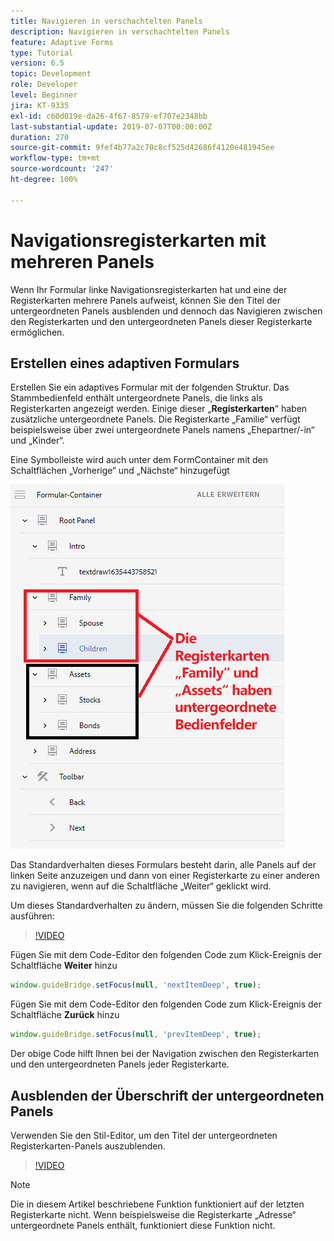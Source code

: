```yaml
---
title: Navigieren in verschachtelten Panels
description: Navigieren in verschachtelten Panels
feature: Adaptive Forms
type: Tutorial
version: 6.5
topic: Development
role: Developer
level: Beginner
jira: KT-9335
exl-id: c60d019e-da26-4f67-8579-ef707e2348bb
last-substantial-update: 2019-07-07T00:00:00Z
duration: 270
source-git-commit: 9fef4b77a2c70c8cf525d42686f4120e481945ee
workflow-type: tm+mt
source-wordcount: '247'
ht-degree: 100%

---
```


# Navigationsregisterkarten mit mehreren Panels

Wenn Ihr Formular linke Navigationsregisterkarten hat und eine der Registerkarten mehrere Panels aufweist, können Sie den Titel der untergeordneten Panels ausblenden und dennoch das Navigieren zwischen den Registerkarten und den untergeordneten Panels dieser Registerkarte ermöglichen.

## Erstellen eines adaptiven Formulars

Erstellen Sie ein adaptives Formular mit der folgenden Struktur. Das Stammbedienfeld enthält untergeordnete Panels, die links als Registerkarten angezeigt werden. Einige dieser „**Registerkarten**“ haben zusätzliche untergeordnete Panels. Die Registerkarte „Familie“ verfügt beispielsweise über zwei untergeordnete Panels namens „Ehepartner/-in“ und „Kinder“.

Eine Symbolleiste wird auch unter dem FormContainer mit den Schaltflächen „Vorherige“ und „Nächste“ hinzugefügt

![toolbar-spacing](assets/multiple-panels.png)



Das Standardverhalten dieses Formulars besteht darin, alle Panels auf der linken Seite anzuzeigen und dann von einer Registerkarte zu einer anderen zu navigieren, wenn auf die Schaltfläche „Weiter“ geklickt wird.

Um dieses Standardverhalten zu ändern, müssen Sie die folgenden Schritte ausführen:

>[!VIDEO](https://video.tv.adobe.com/v/338369?quality=12&learn=on)


Fügen Sie mit dem Code-Editor den folgenden Code zum Klick-Ereignis der Schaltfläche **Weiter** hinzu

```javascript
window.guideBridge.setFocus(null, 'nextItemDeep', true);
```

Fügen Sie mit dem Code-Editor den folgenden Code zum Klick-Ereignis der Schaltfläche **Zurück** hinzu

```javascript
window.guideBridge.setFocus(null, 'prevItemDeep', true);
```

Der obige Code hilft Ihnen bei der Navigation zwischen den Registerkarten und den untergeordneten Panels jeder Registerkarte.

## Ausblenden der Überschrift der untergeordneten Panels

Verwenden Sie den Stil-Editor, um den Titel der untergeordneten Registerkarten-Panels auszublenden.

>[!VIDEO](https://video.tv.adobe.com/v/338370?quality=12&learn=on)

>[!NOTE]
>
>Die in diesem Artikel beschriebene Funktion funktioniert auf der letzten Registerkarte nicht. Wenn beispielsweise die Registerkarte „Adresse“ untergeordnete Panels enthält, funktioniert diese Funktion nicht.
